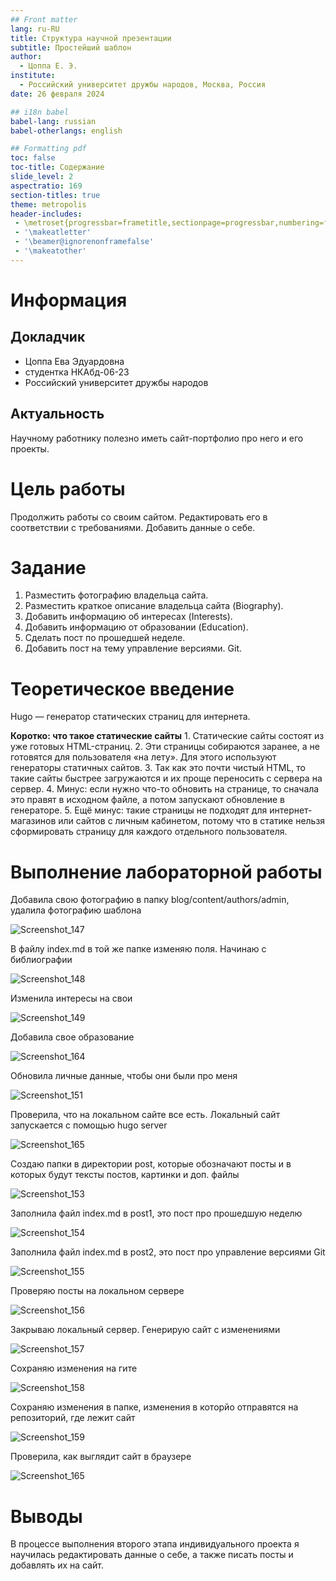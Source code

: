 ```yaml
---
## Front matter
lang: ru-RU
title: Структура научной презентации
subtitle: Простейший шаблон
author:
  - Цоппа Е. Э.
institute:
  - Российский университет дружбы народов, Москва, Россия
date: 26 февраля 2024

## i18n babel
babel-lang: russian
babel-otherlangs: english

## Formatting pdf
toc: false
toc-title: Содержание
slide_level: 2
aspectratio: 169
section-titles: true
theme: metropolis
header-includes:
 - \metroset{progressbar=frametitle,sectionpage=progressbar,numbering=fraction}
 - '\makeatletter'
 - '\beamer@ignorenonframefalse'
 - '\makeatother'
---
```


# Информация

## Докладчик

  * Цоппа Ева Эдуардовна
  * студентка НКАбд-06-23
  * Российский университет дружбы народов

## Актуальность

Научному работнику полезно иметь сайт-портфолио про него и его проекты.

# Цель работы

Продолжить работы со своим сайтом. Редактировать его в соответствии с требованиями. Добавить данные о себе.

# Задание

1. Разместить фотографию владельца сайта.
2. Разместить краткое описание владельца сайта (Biography).
3. Добавить информацию об интересах (Interests).
4. Добавить информацию от образовании (Education).
5. Сделать пост по прошедшей неделе.
6. Добавить пост на тему управление версиями. Git.

# Теоретическое введение

Hugo — генератор статических страниц для интернета.

**Коротко: что такое статические сайты**
    1. Статические сайты состоят из уже готовых HTML-страниц.
    2. Эти страницы собираются заранее, а не готовятся для пользователя «на лету». Для этого используют генераторы статичных сайтов.
    3. Так как это почти чистый HTML, то такие сайты быстрее загружаются и их проще переносить с сервера на сервер.
    4. Минус: если нужно что-то обновить на странице, то сначала это правят в исходном файле, а потом запускают обновление в генераторе.
    5. Ещё минус: такие страницы не подходят для интернет-магазинов или сайтов с личным кабинетом, потому что в статике нельзя сформировать страницу для каждого отдельного пользователя.

# Выполнение лабораторной работы

Добавила свою фотографию в папку blog/content/authors/admin, удалила фотографию шаблона 

![Screenshot_147](https://github.com/evatsoppa/study_2023-2024_os-intro/assets/145338773/826d799f-0273-421e-848d-a66d83d385b8)

В файлу index.md в той же папке изменяю поля. Начинаю с библиографии 

![Screenshot_148](https://github.com/evatsoppa/study_2023-2024_os-intro/assets/145338773/57cb2bc4-b603-4cd0-8cd8-60d2e67626ff)

Изменила интересы на свои 

![Screenshot_149](https://github.com/evatsoppa/study_2023-2024_os-intro/assets/145338773/5f389e26-ea63-4bf5-88a9-7fbe86986ff0)

Добавила свое образование 

![Screenshot_164](https://github.com/evatsoppa/study_2023-2024_os-intro/assets/145338773/0b185462-fcef-4a34-8e2f-53d37d26953e)

Обновила личные данные, чтобы они были про меня 

![Screenshot_151](https://github.com/evatsoppa/study_2023-2024_os-intro/assets/145338773/8173195b-c41e-4c56-9aa3-3d6974dd6aeb)

Проверила, что на локальном сайте все есть. Локальный сайт запускается с помощью hugo server 

![Screenshot_165](https://github.com/evatsoppa/study_2023-2024_os-intro/assets/145338773/e3f0b3ac-cccf-454c-962f-2c50a800b399)

Создаю папки в директории post, которые обозначают посты и в которых будут тексты постов, картинки и доп. файлы 

![Screenshot_153](https://github.com/evatsoppa/study_2023-2024_os-intro/assets/145338773/61f77f4f-f9bd-4333-816b-754f27be8ffb)

Заполнила файл index.md в post1, это пост про прошедшую неделю 

![Screenshot_154](https://github.com/evatsoppa/study_2023-2024_os-intro/assets/145338773/c92d689c-0f0b-4d63-884a-06032aab5f42)

Заполнила файл index.md в post2, это пост про управление версиями Git 

![Screenshot_155](https://github.com/evatsoppa/study_2023-2024_os-intro/assets/145338773/78beba6c-cfc7-442a-bb0f-e30a6e317e7f)

Проверяю посты на локальном сервере 

![Screenshot_156](https://github.com/evatsoppa/study_2023-2024_os-intro/assets/145338773/2e2a5383-1d9e-4d65-9d3a-655acb367412)

Закрываю локальный сервер. Генерирую сайт с изменениями 

![Screenshot_157](https://github.com/evatsoppa/study_2023-2024_os-intro/assets/145338773/e5cd406e-ac99-4b55-9cf6-bf451164314e)

Сохраняю изменения на гите 

![Screenshot_158](https://github.com/evatsoppa/study_2023-2024_os-intro/assets/145338773/dbe2e7cb-051d-4e66-8544-401b1eeaf46c)

Сохраняю изменения в папке, изменения в которйо отправятся на репозиторий, где лежит сайт 

![Screenshot_159](https://github.com/evatsoppa/study_2023-2024_os-intro/assets/145338773/0be5be4d-68d7-469c-8f02-c5131ac6d339)

Проверила, как выглядит сайт в браузере 

![Screenshot_165](https://github.com/evatsoppa/study_2023-2024_os-intro/assets/145338773/9ff1303e-de99-40a4-aa8e-c6dc95f291eb)

# Выводы

В процессе выполнения второго этапа индивидуального проекта я научилась редактировать данные о себе, а также писать посты и добавлять их на сайт.
